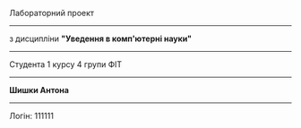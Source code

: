  Лабораторний проект 
 ***
 з дисципліни **"Уведення в комп'ютерні науки"**
 ***
 Студента 1 курсу 4 групи ФІТ
 ***
 **Шишки Антона**
 ***
 Логін: 111111
